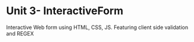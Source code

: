 # Unit 3- InteractiveForm
 Interactive Web form using HTML, CSS, JS. Featuring client side validation and REGEX
